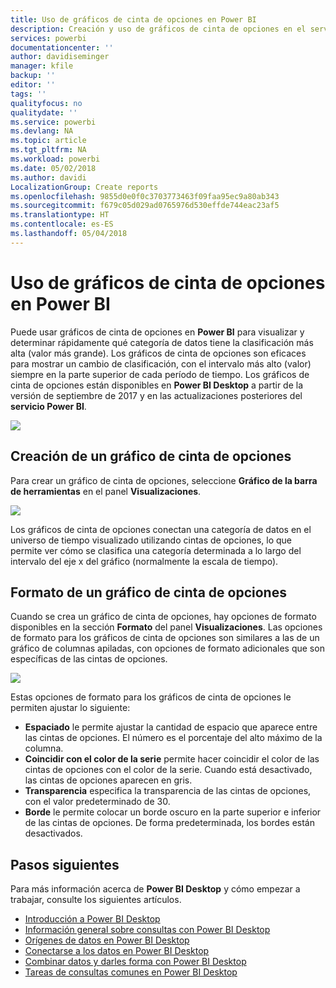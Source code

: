 ```yaml
---
title: Uso de gráficos de cinta de opciones en Power BI
description: Creación y uso de gráficos de cinta de opciones en el servicio Power BI y Power BI Desktop
services: powerbi
documentationcenter: ''
author: davidiseminger
manager: kfile
backup: ''
editor: ''
tags: ''
qualityfocus: no
qualitydate: ''
ms.service: powerbi
ms.devlang: NA
ms.topic: article
ms.tgt_pltfrm: NA
ms.workload: powerbi
ms.date: 05/02/2018
ms.author: davidi
LocalizationGroup: Create reports
ms.openlocfilehash: 9855d0e0f0c3703773463f09faa95ec9a80ab343
ms.sourcegitcommit: f679c05d029ad0765976d530effde744eac23af5
ms.translationtype: HT
ms.contentlocale: es-ES
ms.lasthandoff: 05/04/2018
---
```

# <a name="use-ribbon-charts-in-power-bi"></a>Uso de gráficos de cinta de opciones en Power BI
Puede usar gráficos de cinta de opciones en **Power BI** para visualizar y determinar rápidamente qué categoría de datos tiene la clasificación más alta (valor más grande). Los gráficos de cinta de opciones son eficaces para mostrar un cambio de clasificación, con el intervalo más alto (valor) siempre en la parte superior de cada período de tiempo. Los gráficos de cinta de opciones están disponibles en **Power BI Desktop** a partir de la versión de septiembre de 2017 y en las actualizaciones posteriores del **servicio Power BI**.

![](media/desktop-ribbon-charts/ribbon-charts_01.png)

## <a name="create-a-ribbon-chart"></a>Creación de un gráfico de cinta de opciones
Para crear un gráfico de cinta de opciones, seleccione **Gráfico de la barra de herramientas** en el panel **Visualizaciones**.

![](media/desktop-ribbon-charts/ribbon-charts_02.png)

Los gráficos de cinta de opciones conectan una categoría de datos en el universo de tiempo visualizado utilizando cintas de opciones, lo que permite ver cómo se clasifica una categoría determinada a lo largo del intervalo del eje x del gráfico (normalmente la escala de tiempo).

## <a name="format-a-ribbon-chart"></a>Formato de un gráfico de cinta de opciones
Cuando se crea un gráfico de cinta de opciones, hay opciones de formato disponibles en la sección **Formato** del panel **Visualizaciones**. Las opciones de formato para los gráficos de cinta de opciones son similares a las de un gráfico de columnas apiladas, con opciones de formato adicionales que son específicas de las cintas de opciones.

![](media/desktop-ribbon-charts/ribbon-charts_03.png)

Estas opciones de formato para los gráficos de cinta de opciones le permiten ajustar lo siguiente:

* **Espaciado** le permite ajustar la cantidad de espacio que aparece entre las cintas de opciones. El número es el porcentaje del alto máximo de la columna.
* **Coincidir con el color de la serie** permite hacer coincidir el color de las cintas de opciones con el color de la serie. Cuando está desactivado, las cintas de opciones aparecen en gris.
* **Transparencia** especifica la transparencia de las cintas de opciones, con el valor predeterminado de 30.
* **Borde** le permite colocar un borde oscuro en la parte superior e inferior de las cintas de opciones. De forma predeterminada, los bordes están desactivados.

## <a name="next-steps"></a>Pasos siguientes
Para más información acerca de **Power BI Desktop** y cómo empezar a trabajar, consulte los siguientes artículos.

* [Introducción a Power BI Desktop](desktop-getting-started.md)
* [Información general sobre consultas con Power BI Desktop](desktop-query-overview.md)
* [Orígenes de datos en Power BI Desktop](desktop-data-sources.md)
* [Conectarse a los datos en Power BI Desktop](desktop-connect-to-data.md)
* [Combinar datos y darles forma con Power BI Desktop](desktop-shape-and-combine-data.md)
* [Tareas de consultas comunes en Power BI Desktop](desktop-common-query-tasks.md)   

